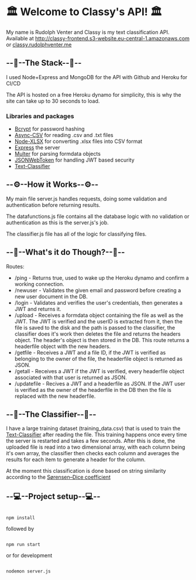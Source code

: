 

  
  

# 🏛 Welcome to Classy's API! 🏛

  

My name is Rudolph Venter and Classy is my text classification API. Available at http://classy-frontend.s3-website.eu-central-1.amazonaws.com or [classy.rudolphventer.me](http://classy.rudolphventer.me)


## --🧱--The Stack--🧱--
I used Node+Express and MongoDB for the API with Github and Heroku for CI/CD

The API is hosted on a free Heroku dynamo for simplicity, this is why the site can take up to 30 seconds to load. 

  
### Libraries and packages

 * [Bcrypt](https://www.npmjs.com/package/bcrypt) for password hashing
 * [Async-CSV](https://www.npmjs.com/package/async-csv) for reading .csv and .txt files
 * [Node-XLSX](https://www.npmjs.com/package/node-xlsx) for converting .xlsx files into CSV format
 * [Express](https://www.npmjs.com/package/express) the server
 * [Multer](https://www.npmjs.com/package/multer) for parsing formdata objects
 * [JSONWebToken](https://www.npmjs.com/package/jsonwebtoken) for handling JWT based security
 * [Text-Classifier](https://www.npmjs.com/package/text-classifier)

## --⚙--How it Works--⚙--
My main file server.js handles requests, doing some validation and authentication before returning results. 

The datafunctions.js file contains all the database logic with no validation or authentication as this is the server.js's job. 

The classifier.js file has all of the logic for classifying files.

## --🌟--What's it do Though?--🌟--
Routes:
* /ping - Returns true, used to wake up the Heroku dynamo and confirm a working connection.
* /newuser - Validates the given email and password before creating a new user document in the DB.
* /login - Validates and verifies the user's credentials, then generates a JWT and returns it.
* /upload - Receives a formdata object containing the file as well as the JWT. The JWT is verified and the userID is extracted from it, then the file is saved to the disk and the path is passed to the classifier, the classifier does it's work then deletes the file and returns the headers object. The header's object is then stored in the DB. This route returns a headerfile object with the new headers.
* /getfile - Receives a JWT and a file ID, if the JWT is verified as belonging to the owner of the file, the headerfile object is returned as JSON.
* /getall - Receives a JWT if the JWT is verified, every headerfile object associated with that user is returned as JSON.
* /updatefile - Recives a JWT and a headerfile as JSON. If the JWT user is verified as the owner of the headerfile in the DB then the file is replaced with the new headerfile.

## --📃--The Classifier--📃--
I have a large training dataset (training_data.csv) that is used to train the [Text-Classifier](https://www.npmjs.com/package/text-classifier) after reading the file. This training happens once every time the server is restarted and takes a few seconds. After this is done, the uploaded file is read into a two dimensional array, with each column being it's own array, the classifier then checks each column and averages the results for each item to generate a header for the column.

At the moment this classification is done based on string similarity according to the [Sørensen–Dice coefficient](https://en.wikipedia.org/wiki/S%C3%B8rensen%E2%80%93Dice_coefficient)

## --💻--Project setup--💻--


```

npm install

```
followed by
```

npm run start

```
or for development



```

nodemon server.js

```

